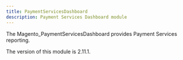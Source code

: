 ```yaml
---
title: PaymentServicesDashboard
description: Payment Services Dashboard module
---
```


The Magento_PaymentServicesDashboard provides Payment Services reporting.

<InlineAlert slots="text" />
The version of this module is 2.11.1.

